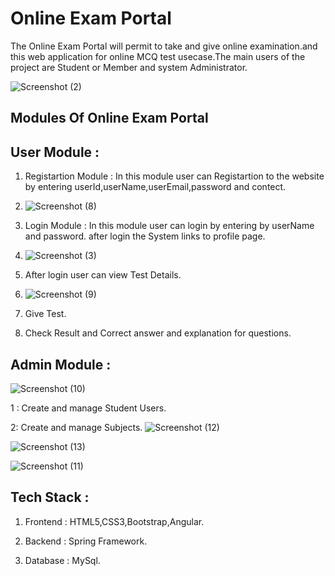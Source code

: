 
# Online Exam Portal

The Online Exam Portal will permit to take and give online examination.and this web application for online MCQ test usecase.The main users of the project are Student or Member and system Administrator.

![Screenshot (2)](https://github.com/Ankitfromuk/Exam_Portal/assets/102663695/5bdb7b93-9773-4540-916b-3abcf9a8f3f9)

## Modules Of Online Exam Portal


## User Module :

1. Registartion Module : In this module user can Registartion to the website by entering userId,userName,userEmail,password and contect.
2. ![Screenshot (8)](https://github.com/Ankitfromuk/Exam_Portal/assets/102663695/9696a37a-c2fa-4c3e-b1aa-7d0bcbbd6d28)

3. Login Module : In this module user can login by entering  by userName and password. after login the System links to profile page.
4. ![Screenshot (3)](https://github.com/Ankitfromuk/Exam_Portal/assets/102663695/1ebbf1a7-d58d-48a3-81bc-cbc0ef04ffb0)

5. After login user can view Test Details.
6.  ![Screenshot (9)](https://github.com/Ankitfromuk/Exam_Portal/assets/102663695/e73dbb83-26e4-4eea-912e-000d9fadc8d2)

7. Give Test.

8. Check Result and Correct answer and explanation for questions.


## Admin Module :
![Screenshot (10)](https://github.com/Ankitfromuk/Exam_Portal/assets/102663695/9907c66b-d4ab-4e17-810b-49bc3e7cad50)

1 : Create and manage Student Users.

2: Create and manage Subjects.
![Screenshot (12)](https://github.com/Ankitfromuk/Exam_Portal/assets/102663695/c6af9d5a-d81c-4783-8a10-c335a0c0dc6e)

![Screenshot (13)](https://github.com/Ankitfromuk/Exam_Portal/assets/102663695/2e606667-c1da-4494-9c9b-86aa4c8ff7ca)

![Screenshot (11)](https://github.com/Ankitfromuk/Exam_Portal/assets/102663695/0bb82c3e-5498-48f7-bce5-a4f3a912d36e)

## Tech Stack :

1. Frontend : HTML5,CSS3,Bootstrap,Angular.

2. Backend : Spring Framework.

3. Database : MySql.
